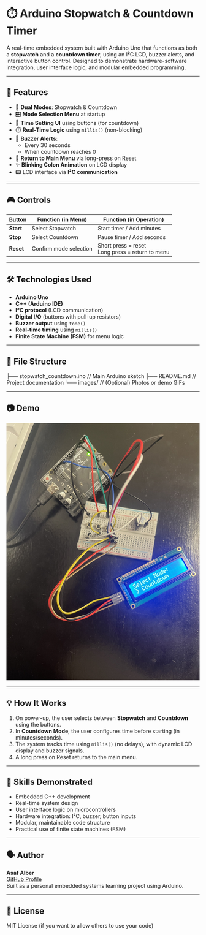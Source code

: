 # ⏱️ Arduino Stopwatch & Countdown Timer

A real-time embedded system built with Arduino Uno that functions as both a **stopwatch** and a **countdown timer**, using an I²C LCD, buzzer alerts, and interactive button control. Designed to demonstrate hardware-software integration, user interface logic, and modular embedded programming.

---

## 🚀 Features

- 🧭 **Dual Modes**: Stopwatch & Countdown
- 🎛️ **Mode Selection Menu** at startup
- 🔧 **Time Setting UI** using buttons (for countdown)
- ⏱️ **Real-Time Logic** using `millis()` (non-blocking)
- 🔔 **Buzzer Alerts**:
  - Every 30 seconds
  - When countdown reaches 0
- 🔁 **Return to Main Menu** via long-press on Reset
- ✨ **Blinking Colon Animation** on LCD display
- 📟 LCD interface via **I²C communication**

---

## 🎮 Controls

| Button       | Function (in Menu)         | Function (in Operation)        |
|--------------|----------------------------|--------------------------------|
| **Start**    | Select Stopwatch           | Start timer / Add minutes      |
| **Stop**     | Select Countdown           | Pause timer / Add seconds      |
| **Reset**    | Confirm mode selection     | Short press = reset<br>Long press = return to menu |

---

## 🛠️ Technologies Used

- **Arduino Uno**
- **C++ (Arduino IDE)**
- **I²C protocol** (LCD communication)
- **Digital I/O** (buttons with pull-up resistors)
- **Buzzer output** using `tone()`
- **Real-time timing** using `millis()`
- **Finite State Machine (FSM)** for menu logic

---

## 📁 File Structure

├── stopwatch_countdown.ino // Main Arduino sketch
├── README.md // Project documentation
└── images/ // (Optional) Photos or demo GIFs


---

## 📷 Demo

![Hardware Demo](IMG_9317.jpeg)


---

## 💡 How It Works

1. On power-up, the user selects between **Stopwatch** and **Countdown** using the buttons.
2. In **Countdown Mode**, the user configures time before starting (in minutes/seconds).
3. The system tracks time using `millis()` (no delays), with dynamic LCD display and buzzer signals.
4. A long press on Reset returns to the main menu.

---

## 🧠 Skills Demonstrated

- Embedded C++ development
- Real-time system design
- User interface logic on microcontrollers
- Hardware integration: I²C, buzzer, button inputs
- Modular, maintainable code structure
- Practical use of finite state machines (FSM)

---

## 🗣️ Author

**Asaf Alber**  
[GitHub Profile](https://github.com/Asaf-Alber)  
Built as a personal embedded systems learning project using Arduino.

---

## 📌 License

MIT License (if you want to allow others to use your code)
